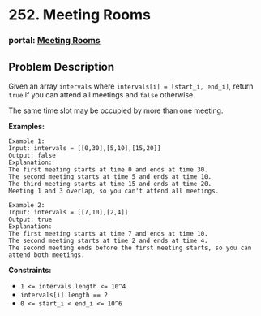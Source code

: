 <!--
 * @Description: temp
-->
# 252. Meeting Rooms
### portal: [Meeting Rooms](https://leetcode.com/problems/meeting-rooms/)
## Problem Description

Given an array `intervals` where `intervals[i] = [start_i, end_i]`, return `true` if you can attend all meetings and `false` otherwise.

The same time slot may be occupied by more than one meeting.

**Examples:**

```plaintext
Example 1:
Input: intervals = [[0,30],[5,10],[15,20]]
Output: false
Explanation: 
The first meeting starts at time 0 and ends at time 30.
The second meeting starts at time 5 and ends at time 10.
The third meeting starts at time 15 and ends at time 20.
Meeting 1 and 3 overlap, so you can't attend all meetings.

Example 2:
Input: intervals = [[7,10],[2,4]]
Output: true
Explanation: 
The first meeting starts at time 7 and ends at time 10.
The second meeting starts at time 2 and ends at time 4.
The second meeting ends before the first meeting starts, so you can attend both meetings.
```

**Constraints:**

- `1 <= intervals.length <= 10^4`
- `intervals[i].length == 2`
- `0 <= start_i < end_i <= 10^6`
